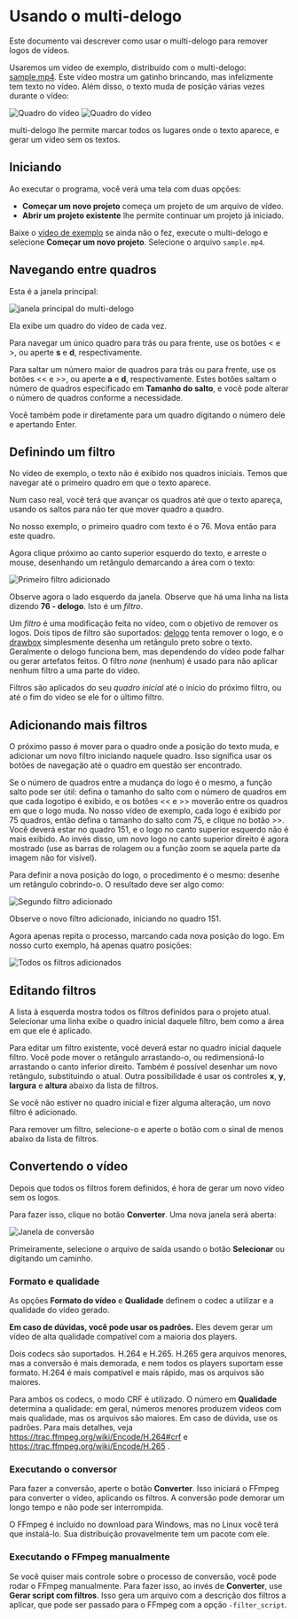# Usando o multi-delogo

Este documento vai descrever como usar o multi-delogo para remover logos de vídeos.

Usaremos um vídeo de exemplo, distribuído com o multi-delogo: [sample.mp4](../sample.mp4). Este vídeo mostra um gatinho brincando, mas infelizmente tem texto no vídeo. Além disso, o texto muda de posição várias vezes durante o vídeo:

![Quadro do vídeo](../images/video1.png)
![Quadro do vídeo](../images/video2.png)

multi-delogo lhe permite marcar todos os lugares onde o texto aparece, e gerar um vídeo sem os textos.


## Iniciando

Ao executar o programa, você verá uma tela com duas opções:

* **Começar um novo projeto** começa um projeto de um arquivo de vídeo.
* **Abrir um projeto existente** lhe permite continuar um projeto já iniciado.

Baixe o [vídeo de exemplo](../sample.mp4) se ainda não o fez, execute o multi-delogo e selecione **Começar um novo projeto**. Selecione o arquivo `sample.mp4`.


## Navegando entre quadros

Esta é a janela principal:

![janela principal do multi-delogo](images/main-window.png)

Ela exibe um quadro do vídeo de cada vez.

Para navegar um único quadro para trás ou para frente, use os botões < e >, ou aperte **s** e **d**, respectivamente.

Para saltar um número maior de quadros para trás ou para frente, use os botões << e >>, ou aperte **a** e **d**, respectivamente. Estes botões saltam o número de quadros especificado em **Tamanho do salto**, e você pode alterar o número de quadros conforme a necessidade.

Você também pode ir diretamente para um quadro digitando o número dele e apertando Enter.


## Definindo um filtro

No vídeo de exemplo, o texto não é exibido nos quadros iniciais. Temos que navegar até o primeiro quadro em que o texto aparece.

Num caso real, você terá que avançar os quadros até que o texto apareça, usando os saltos para não ter que mover quadro a quadro.

No nosso exemplo, o primeiro quadro com texto é o 76. Mova então para este quadro.

Agora clique próximo ao canto superior esquerdo do texto, e arreste o mouse, desenhando um retângulo demarcando a área com o texto:

![Primeiro filtro adicionado](images/first-filter.png)

Observe agora o lado esquerdo da janela. Observe que há uma linha na lista dizendo **76 - delogo**. Isto é um _filtro_.

Um _filtro_ é uma modificação feita no vídeo, com o objetivo de remover os logos. Dois tipos de filtro são suportados: [delogo](https://ffmpeg.org/ffmpeg-filters.html#delogo) tenta remover o logo, e o [drawbox](https://ffmpeg.org/ffmpeg-filters.html#drawbox) simplesmente desenha um retângulo preto sobre o texto. Geralmente o delogo funciona bem, mas dependendo do vídeo pode falhar ou gerar artefatos feitos. O filtro _none_ (nenhum) é usado para não aplicar nenhum filtro a uma parte do vídeo.

Filtros são aplicados do seu _quadro inicial_ até o início do próximo filtro, ou até o fim do vídeo se ele for o último filtro.


## Adicionando mais filtros

O próximo passo é mover para o quadro onde a posição do texto muda, e adicionar um novo filtro iniciando naquele quadro. Isso significa usar os botões de navegação até o quadro em questão ser encontrado.

Se o número de quadros entre a mudança do logo é o mesmo, a função salto pode ser útil: defina o tamanho do salto com o número de quadros em que cada logotipo é exibido, e os botões << e >> moverão entre os quadros em que o logo muda. No nosso vídeo de exemplo, cada logo é exibido por 75 quadros, então defina o tamanho do salto com 75, e clique no botão >>. Você deverá estar no quadro 151, e o logo no canto superior esquerdo não é mais exibido. Ao invés disso, um novo logo no canto superior direito é agora mostrado (use as barras de rolagem ou a função zoom se aquela parte da imagem não for visível).

Para definir a nova posição do logo, o procedimento é o mesmo: desenhe um retângulo cobrindo-o. O resultado deve ser algo como:

![Segundo filtro adicionado](images/second-filter.png)

Observe o novo filtro adicionado, iniciando no quadro 151.

Agora apenas repita o processo, marcando cada nova posição do logo. Em nosso curto exemplo, há apenas quatro posições:

![Todos os filtros adicionados](images/all-filters.png)


## Editando filtros

A lista à esquerda mostra todos os filtros definidos para o projeto atual. Selecionar uma linha exibe o quadro inicial daquele filtro, bem como a área em que ele é aplicado.

Para editar um filtro existente, você deverá estar no quadro inicial daquele filtro. Você pode mover o retângulo arrastando-o, ou redimensioná-lo arrastando o canto inferior direito. Também é possível desenhar um novo retângulo, substituindo o atual. Outra possibilidade é usar os controles **x**, **y**, **largura** e **altura** abaixo da lista de filtros.

Se você não estiver no quadro inicial e fizer alguma alteração, um novo filtro é adicionado.

Para remover um filtro, selecione-o e aperte o botão com o sinal de menos abaixo da lista de filtros.


## Convertendo o vídeo

Depois que todos os filtros forem definidos, é hora de gerar um novo vídeo sem os logos.

Para fazer isso, clique no botão **Converter**. Uma nova janela será aberta:

![Janela de conversão](images/encode.png)

Primeiramente, selecione o arquivo de saída usando o botão **Selecionar** ou digitando um caminho.

### Formato e qualidade

As opções **Formato do vídeo** e **Qualidade** definem o codec a utilizar e a qualidade do vídeo gerado.

**Em caso de dúvidas, você pode usar os padrões.** Eles devem gerar um vídeo de alta qualidade compatível com a maioria dos players.

Dois codecs são suportados. H.264 e H.265. H.265 gera arquivos menores, mas a conversão é mais demorada, e nem todos os players suportam esse formato. H.264 é mais compatível e mais rápido, mas os arquivos são maiores.

Para ambos os codecs, o modo CRF é utilizado. O número em **Qualidade** determina a qualidade: em geral, números menores produzem vídeos com mais qualidade, mas os arquivos são maiores. Em caso de dúvida, use os padrões. Para mais detalhes, veja  https://trac.ffmpeg.org/wiki/Encode/H.264#crf e https://trac.ffmpeg.org/wiki/Encode/H.265 .

### Executando o conversor

Para fazer a conversão, aperte o botão **Converter**. Isso iniciará o FFmpeg para converter o vídeo, aplicando os filtros. A conversão pode demorar um longo tempo e não pode ser interrompida.

O FFmpeg é incluído no download para Windows, mas no Linux você terá que instalá-lo. Sua distribuição provavelmente tem um pacote com ele.

### Executando o FFmpeg manualmente

Se você quiser mais controle sobre o processo de conversão, você pode rodar o FFmpeg manualmente. Para fazer isso, ao invés de **Converter**, use **Gerar script com filtros**. Isso gera um arquivo com a descrição dos filtros a aplicar, que pode ser passado para o FFmpeg com a opção `-filter_script`.
